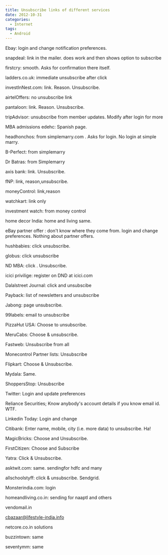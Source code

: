 ```yaml
---
title: Unsubscribe links of different services
date: 2012-10-31
categories:
  - Internet
tags:
  - Android
---
```


Ebay: login and change notification preferences.

snapdeal: link in the mailer. does work and then shows option to subscribe

firstcry: smooth. Asks for confirmation there itself.

ladders.co.uk: immediate unsubscribe after click

investInNest.com: link. Reason. Unsubscribe.

airtelOffers: no unsubscribe link

pantaloon: link. Reason. Unsubscribe.

tripAdvisor: unsubscribe from member updates. Modify after login for more

MBA admissions edehc: Spanish page.

headhonchos: from simplemarry.com . Asks for login. No login at simple marry.

B-Perfect: from simplemarry

Dr Batras: from Simplemarry

axis bank: link. Unsubscribe.

fNP: link, reason,unsubscribe.

moneyControl: link,reason

watchkart: link only

investment watch: from money control

home decor India: home and living same.

eBay partner offer : don't know where they come from. login and change preferences. Nothing about partner offers.

hushbabies: click unsubscribe.

globus: click unsubscribe

ND MBA: click . Unsubscribe.

icici privilige: register on DND at icici.com

Dalalstreet Journal: click and unsubscibe

Payback: list of newsletters and unsubscribe

Jabong: page unsubscribe.

99labels: email to unsubscribe

PizzaHut USA: Choose to unsubscribe.

MeruCabs: Choose & unsubscribe.

Fastweb: Unsubscribe from all

Monecontrol Partner lists: Unsubscribe

Flipkart: Choose & Unsubscribe.

Mydala: Same.

ShoppersStop: Unsubscribe

Twitter: Login and update preferences

Reliance Securities; Know anybody's account details if you know email id. WTF.

Linkedin Today: Login and change

Citibank: Enter name, mobile, city (i.e. more data) to unsubscribe. Ha!

MagicBricks: Choose and Unsubscribe.

FirstCitizen: Choose and Subscribe

Yatra: Click & Unsubscribe.

asktwit.com: same. sendingfor hdfc and many

allschoolstyff: click & unsubscribe. Sendgrid.

Monsterindia.com: login

homeandliving.co.in: sending for naaptl and others

vendomail.in

cbazaar@lifestyle-india.info

netcore.co.in solutions

buzzintown: same

seventymm: same

